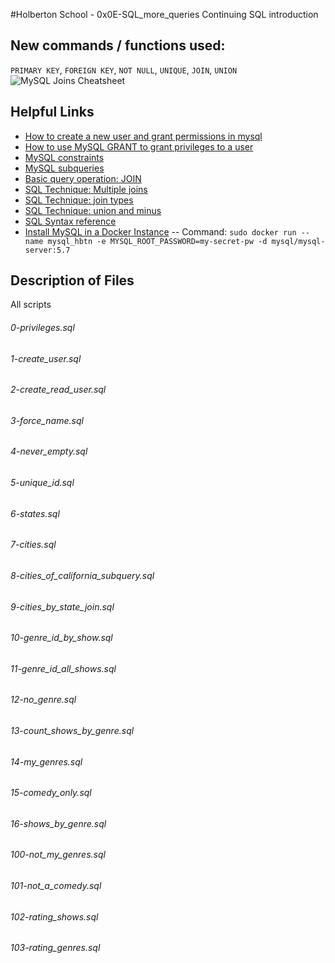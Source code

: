 #Holberton School - 0x0E-SQL_more_queries
Continuing SQL introduction

## New commands / functions used:
``PRIMARY KEY``, ``FOREIGN KEY``, ``NOT NULL``, ``UNIQUE``, ``JOIN``, ``UNION`` 
![MySQL Joins Cheatsheet](sql_joins.png)

## Helpful Links
* [How to create a new user and grant permissions in mysql](https://www.digitalocean.com/community/tutorials/how-to-create-a-new-user-and-grant-permissions-in-mysql)
* [How to use MySQL GRANT to grant privileges to a user](http://www.mysqltutorial.org/mysql-grant.aspx)
* [MySQL constraints](http://zetcode.com/databases/mysqltutorial/constraints/)
* [MySQL subqueries](http://www.tomjewett.com/dbdesign/dbdesign.php?page=subqueries.php)
* [Basic query operation: JOIN](http://www.tomjewett.com/dbdesign/dbdesign.php?page=join.php)
* [SQL Technique: Multiple joins](http://www.tomjewett.com/dbdesign/dbdesign.php?page=multijoin.php)
* [SQL Technique: join types](http://www.tomjewett.com/dbdesign/dbdesign.php?page=jointypes.php)
* [SQL Technique: union and minus](http://www.tomjewett.com/dbdesign/dbdesign.php?page=setops.php)
* [SQL Syntax reference](https://dev.mysql.com/doc/refman/5.7/en/sql-syntax.html)
* [Install MySQL in a Docker Instance](https://github.com/mysql/mysql-docker) -- Command: ``sudo docker run --name mysql_hbtn -e MYSQL_ROOT_PASSWORD=my-secret-pw -d mysql/mysql-server:5.7``

## Description of Files
All scripts
<h6>0-privileges.sql</h6>

<h6>1-create_user.sql</h6>

<h6>2-create_read_user.sql</h6>

<h6>3-force_name.sql</h6>

<h6>4-never_empty.sql</h6>

<h6>5-unique_id.sql</h6>

<h6>6-states.sql</h6>

<h6>7-cities.sql</h6>

<h6>8-cities_of_california_subquery.sql</h6>

<h6>9-cities_by_state_join.sql</h6>

<h6>10-genre_id_by_show.sql</h6>

<h6>11-genre_id_all_shows.sql</h6>

<h6>12-no_genre.sql</h6>

<h6>13-count_shows_by_genre.sql</h6>

<h6>14-my_genres.sql</h6>

<h6>15-comedy_only.sql</h6>

<h6>16-shows_by_genre.sql</h6>

<h6>100-not_my_genres.sql</h6>

<h6>101-not_a_comedy.sql</h6>

<h6>102-rating_shows.sql</h6>

<h6>103-rating_genres.sql</h6>

